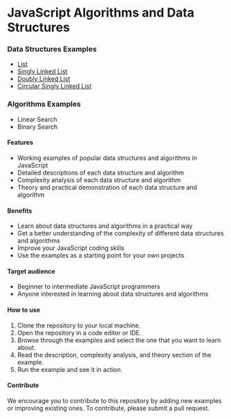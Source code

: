 # JavaScript Algorithms and Data Structures

### Data Structures Examples

- [List](https://github.com/rahuldangeofficial/JavaScript-Algorithms-and-Data-Structures/tree/main/data-structures/list)
- [Singly Linked List](https://github.com/rahuldangeofficial/JavaScript-Algorithms-and-Data-Structures/tree/main/data-structures/singly-linked-list)
- [Doubly Linked List](https://github.com/rahuldangeofficial/JavaScript-Algorithms-and-Data-Structures/tree/main/data-structures/doubly-linked-list)
- [Circular Singly Linked List](https://github.com/rahuldangeofficial/JavaScript-Algorithms-and-Data-Structures/tree/main/data-structures/circular-singly-linked-list)

### Algorithms Examples

- Linear Search
- Binary Search

#### Features

- Working examples of popular data structures and algorithms in JavaScript
- Detailed descriptions of each data structure and algorithm
- Complexity analysis of each data structure and algorithm
- Theory and practical demonstration of each data structure and algorithm

#### Benefits

- Learn about data structures and algorithms in a practical way
- Get a better understanding of the complexity of different data structures and algorithms
- Improve your JavaScript coding skills
- Use the examples as a starting point for your own projects

#### Target audience

- Beginner to intermediate JavaScript programmers
- Anyone interested in learning about data structures and algorithms

#### How to use

1. Clone the repository to your local machine.
2. Open the repository in a code editor or IDE.
3. Browse through the examples and select the one that you want to learn about.
4. Read the description, complexity analysis, and theory section of the example.
5. Run the example and see it in action.

#### Contribute

We encourage you to contribute to this repository by adding new examples or improving existing ones. To contribute, please submit a pull request.
